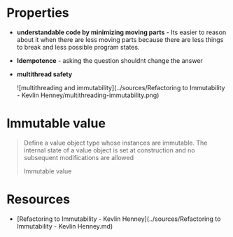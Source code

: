 # Properties

- **understandable code by minimizing moving parts** - Its easier to reason about it when there are less moving parts because there are less things to break and less possible program states.

- **Idempotence** - asking the question shouldnt change the answer

- **multithread safety**

  ![multithreading and immutability](../sources/Refactoring to Immutability - Kevlin Henney/multithreading-immutability.png)

# Immutable value

> Define a value object type whose instances are immutable. The internal state of a value object is set at construction and no subsequent modifications are allowed
>
> Immutable value

# Resources

- [Refactoring to Immutability - Kevlin Henney](../sources/Refactoring to Immutability - Kevlin Henney.md)